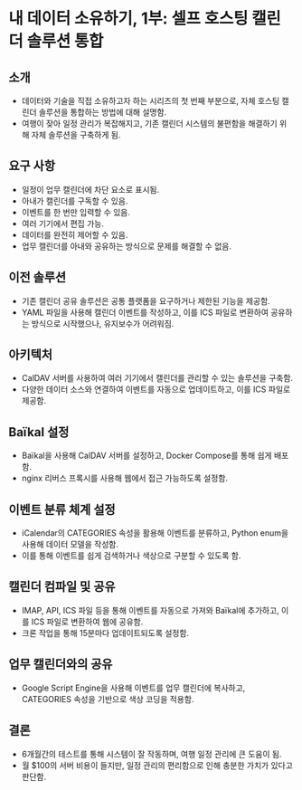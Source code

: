 # 내 데이터 소유하기, 1부: 셀프 호스팅 캘린더 솔루션 통합


소개
--

* 데이터와 기술을 직접 소유하고자 하는 시리즈의 첫 번째 부분으로, 자체 호스팅 캘린더 솔루션을 통합하는 방법에 대해 설명함.
* 여행이 잦아 일정 관리가 복잡해지고, 기존 캘린더 시스템의 불편함을 해결하기 위해 자체 솔루션을 구축하게 됨.

요구 사항
-----

* 일정이 업무 캘린더에 차단 요소로 표시됨.
* 아내가 캘린더를 구독할 수 있음.
* 이벤트를 한 번만 입력할 수 있음.
* 여러 기기에서 편집 가능.
* 데이터를 완전히 제어할 수 있음.
* 업무 캘린더를 아내와 공유하는 방식으로 문제를 해결할 수 없음.

이전 솔루션
------

* 기존 캘린더 공유 솔루션은 공통 플랫폼을 요구하거나 제한된 기능을 제공함.
* YAML 파일을 사용해 캘린더 이벤트를 작성하고, 이를 ICS 파일로 변환하여 공유하는 방식으로 시작했으나, 유지보수가 어려워짐.

아키텍처
----

* CalDAV 서버를 사용하여 여러 기기에서 캘린더를 관리할 수 있는 솔루션을 구축함.
* 다양한 데이터 소스와 연결하여 이벤트를 자동으로 업데이트하고, 이를 ICS 파일로 제공함.

Baïkal 설정
---------

* Baïkal을 사용해 CalDAV 서버를 설정하고, Docker Compose를 통해 쉽게 배포함.
* nginx 리버스 프록시를 사용해 웹에서 접근 가능하도록 설정함.

이벤트 분류 체계 설정
------------

* iCalendar의 CATEGORIES 속성을 활용해 이벤트를 분류하고, Python enum을 사용해 데이터 모델을 작성함.
* 이를 통해 이벤트를 쉽게 검색하거나 색상으로 구분할 수 있도록 함.

캘린더 컴파일 및 공유
------------

* IMAP, API, ICS 파일 등을 통해 이벤트를 자동으로 가져와 Baïkal에 추가하고, 이를 ICS 파일로 변환하여 웹에 공유함.
* 크론 작업을 통해 15분마다 업데이트되도록 설정함.

업무 캘린더와의 공유
-----------

* Google Script Engine을 사용해 이벤트를 업무 캘린더에 복사하고, CATEGORIES 속성을 기반으로 색상 코딩을 적용함.

결론
--

* 6개월간의 테스트를 통해 시스템이 잘 작동하며, 여행 일정 관리에 큰 도움이 됨.
* 월 $100의 서버 비용이 들지만, 일정 관리의 편리함으로 인해 충분한 가치가 있다고 판단함.
